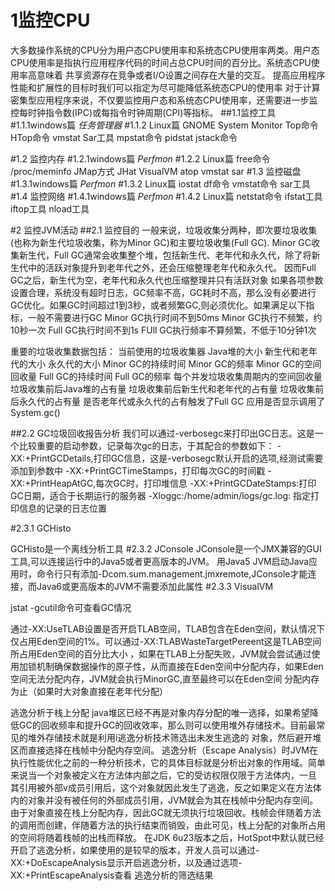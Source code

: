 # 1监控CPU
大多数操作系统的CPU分为用户态CPU使用率和系统态CPU使用率两类。用户态CPU使用率是指执行应用程序代码的时间占总CPU时间的百分比。系统态CPU使用率高意味着
共享资源存在竞争或者I/O设置之间存在大量的交互。
提高应用程序性能和扩展性的目标时我们可以指定为尽可能降低系统态CPU的使用率
对于计算密集型应用程序来说，不仅要监控用户态和系统态CPU使用率，还需要进一步监控每时钟指令数(IPC)或每指令时钟周期(CPI)等指标。
##1.1监控工具
#1.1.1windows篇
*任务管理器*
#1.1.2 Linux篇
GNOME System Monitor
Top命令
HTop命令
vmstat
Sar工具
mpstat命令
pidstat
jstack命令

#1.2 监控内存
#1.2.1windows篇
*Perfmon*
#1.2.2 Linux篇
free命令
/proc/meminfo
JMap方式 JHat
VisualVM
atop
vmstat
sar
#1.3 监控磁盘
#1.3.1windows篇
*Perfmon*
#1.3.2 Linux篇
iostat
df命令
vmstat命令
sar工具
#1.4 监控网络
#1.4.1windows篇
*Perfmon*
#1.4.2 Linux篇
netstat命令
ifstat工具
iftop工具
nload工具

#2 监控JVM活动
##2.1 监控目的
一般来说，垃圾收集分两种，即次要垃圾收集(也称为新生代垃圾收集，称为Minor GC)和主要垃圾收集(Full GC).
Minor GC收集新生代，Full GC通常会收集整个堆，包括新生代、老年代和永久代，除了将新生代中的活跃对象提升到老年代之外，还会压缩整理老年代和永久代。
因而Full GC之后，新生代为空，老年代和永久代也压缩整理并只有活跃对象
如果各项参数设置合理，系统没有超时日志，GC频率不高，GC耗时不高，那么没有必要进行GC优化。如果GC时间超过1到3秒，或者频繁GC,则必须优化。如果满足以下指标，一般不需要进行GC
Minor GC执行时间不到50ms
Minor GC执行不频繁，约10秒一次
Full GC执行时间不到1s
FUll GC执行频率不算频繁，不低于10分钟1次

重要的垃圾收集数据包括：
当前使用的垃圾收集器
Java堆的大小
新生代和老年代的大小
永久代的大小
Minor GC的持续时间
Minor GC的频率
Minor GC的空间回收量
Full GC的持续时间
Full GC的频率
每个并发垃圾收集周期内的空间回收量
垃圾收集前后Java堆的占有量
垃圾收集前后新生代和老年代的占有量
垃圾收集前后永久代的占有量
是否老年代或永久代的占有触发了Full GC
应用是否显示调用了System.gc()

##2.2 GC垃圾回收报告分析
我们可以通过-verbosegc来打印出GC日志。这是一个比较重要的启动参数，记录每次gc的日志，于其配合的参数如下：
-XX:+PrintGCDetails,打印GC信息，这是-verbosegc默认开启的选项,经测试需要添加到参数中
-XX:+PrintGCTimeStamps，打印每次GC的时间戳
-XX:+PrintHeapAtGC,每次GC时，打印堆信息
-XX:+PrintGCDateStamps:打印GC日期，适合于长期运行的服务器
-Xloggc:/home/admin/logs/gc.log: 指定打印信息的记录的日志位置

#2.3.1 GCHisto

GCHisto是一个离线分析工具
#2.3.2 JConsole
JConsole是一个JMX兼容的GUI工具,可以连接运行中的Java5或者更高版本的JVM。
用Java5 JVM启动Java应用时，命令行只有添加-Dcom.sum.management.jmxremote,JConsole才能连接，而Java6或更高版本的JVM不需要添加此属性
#2.3.3 VisualVM

jstat -gcutil命令可查看GC情况


通过-XX:UseTLAB设置是否开启TLAB空间，TLAB包含在Eden空间，默认情况下仅占用Eden空间的1%。可以通过-XX:TLABWasteTargetPereent这是TLAB空间所占用Eden空间的百分比大小
，如果在TLAB上分配失败，JVM就会尝试通过使用加锁机制确保数据操作的原子性，从而直接在Eden空间中分配内存，如果Eden空间无法分配内存，JVM就会执行MinorGC,直至最终可以在Eden空间
分配内存为止（如果时大对象直接在老年代分配）

逃逸分析于栈上分配
java堆区已经不再是对象内存分配的唯一选择，如果希望降低GC的回收频率和提升GC的回收效率，那么则可以使用堆外存储技术。目前最常见的堆外存储技术就是利用i逃逸分析技术筛选出未发生逃逸的
对象，然后避开堆区而直接选择在栈帧中分配内存空间。
逃逸分析（Escape Analysis）时JVM在执行性能优化之前的一种分析技术，它的具体目标就是分析出对象的作用域。简单来说当一个对象被定义在方法体内部之后，它的受访权限仅限于方法体内，一旦
其引用被外部v成员引用后，这个对象就因此发生了逃逸，反之如果定义在方法体内的对象并没有被任何的外部成员引用，JVM就会为其在栈帧中分配内存空间。
由于对象直接在栈上分配内存，因此GC就无须执行垃圾回收。栈帧会伴随着方法的调用而创建，伴随着方法的执行结束而销毁，由此可见，栈上分配的对象所占用的空间将随着栈帧的出栈而释放。
在JDK 6u23版本之后，HotSpot中默认就已经开启了逃逸分析，如果使用的是较早的版本，开发人员可以通过-XX:+DoEscapeAnalysis显示开启逃逸分析，以及通过选项-XX:+PrintEscapeAnalysis查看
逃逸分析的筛选结果